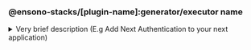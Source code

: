 <!-- markdownlint-disable MD041 -->
### @ensono-stacks/[plugin-name]:generator/executor name

<details>
<summary>Very brief description (E.g Add Next Authentication to your next application)</summary>
What does the generator/executor do?

## Prerequisites

Are there any prerequisites?

## Usage

```bash
nx @ensono-stacks/[plugin-name]:generator/executor --Option1 Option1Value --Option2 Option2Value
```

### Command line arguments

The following command line arguments are available:

| Option    | Description          | Type    | Accepted Values | Default        |
| --------- | -------------------- | ------- | --------------- | -------------- |
| --Option1 | Option 1 description | boolean | true/false      | true           |
| --Option2 | Option 2 description | string  |                 | default-string |

### Generator Output

#### What is the output of the above commands

Will it create new files, will it manipulate existing ones?

```text title="Example of files being generated"
.
├── main folder created
│   ├── file which gets created
│   ├── second file which gets created
└── second folder created
```

</details>
